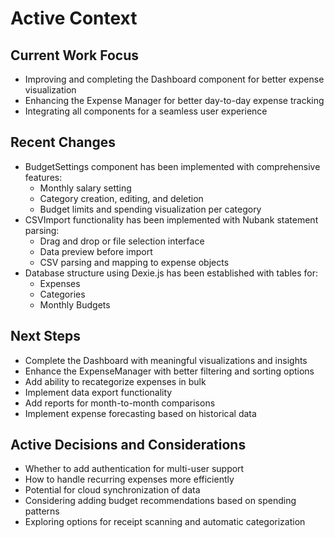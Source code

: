 # Active Context

## Current Work Focus
- Improving and completing the Dashboard component for better expense visualization
- Enhancing the Expense Manager for better day-to-day expense tracking
- Integrating all components for a seamless user experience

## Recent Changes
- BudgetSettings component has been implemented with comprehensive features:
  - Monthly salary setting
  - Category creation, editing, and deletion
  - Budget limits and spending visualization per category
- CSVImport functionality has been implemented with Nubank statement parsing:
  - Drag and drop or file selection interface
  - Data preview before import
  - CSV parsing and mapping to expense objects
- Database structure using Dexie.js has been established with tables for:
  - Expenses
  - Categories
  - Monthly Budgets

## Next Steps
- Complete the Dashboard with meaningful visualizations and insights
- Enhance the ExpenseManager with better filtering and sorting options
- Add ability to recategorize expenses in bulk
- Implement data export functionality
- Add reports for month-to-month comparisons
- Implement expense forecasting based on historical data

## Active Decisions and Considerations
- Whether to add authentication for multi-user support
- How to handle recurring expenses more efficiently
- Potential for cloud synchronization of data
- Considering adding budget recommendations based on spending patterns
- Exploring options for receipt scanning and automatic categorization
